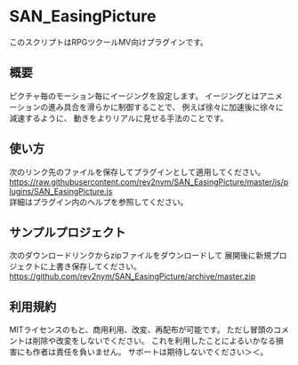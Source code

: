 # SAN_EasingPicture
このスクリプトはRPGツクールMV向けプラグインです。   

## 概要
ピクチャ毎のモーション毎にイージングを設定します。
イージングとはアニメーションの進み具合を滑らかに制御することで、
例えば徐々に加速後に徐々に減速するように、
動きをよりリアルに見せる手法のことです。

## 使い方
次のリンク先のファイルを保存してプラグインとして適用してください。   
https://raw.githubusercontent.com/rev2nym/SAN_EasingPicture/master/js/plugins/SAN_EasingPicture.js   
詳細はプラグイン内のヘルプを参照してください。   

## サンプルプロジェクト
次のダウンロードリンクからzipファイルをダウンロードして
展開後に新規プロジェクトに上書き保存してください。  
https://github.com/rev2nym/SAN_EasingPicture/archive/master.zip   

## 利用規約
MITライセンスのもと、商用利用、改変、再配布が可能です。
ただし冒頭のコメントは削除や改変をしないでください。
これを利用したことによるいかなる損害にも作者は責任を負いません。
サポートは期待しないでください＞＜。
